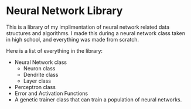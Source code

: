 # Neural Network Library

This is a library of my implimentation of neural network related data structures and algorithms. 
I made this during a neural network class taken in high school, and everything was made from scratch.

Here is a list of everything in the library:
- Neural Network class
  - Neuron class
  - Dendrite class
  - Layer class
- Perceptron class
- Error and Activation Functions
- A genetic trainer class that can train a population of neural networks.
